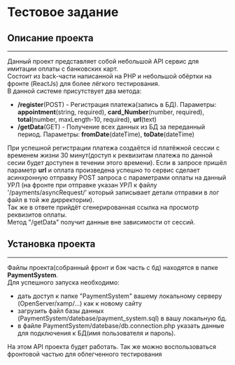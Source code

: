 # Тестовое задание
## Описание проекта
____
Данный проект представляет собой небольшой API сервис для имитации оплаты с банковских карт.  
Состоит из back-части написанной на PHP и небольшой обёртки на фронте (ReactJs) для более лёгкого тестирования.  
В данной системе присутствует два метода:  
- **/register**(POST) - Регистрация платежа(запись в БД). Параметры: **appointment**(string, required), **card_Number**(number, required), **total**(number, maxLength-10, required), **url**(text)
- **/getData**(GET) - Получение всех данных из БД за переданный период. Параметры: **fromDate**(dateTime), **toDate**(dateTime)

При успешной регистрации платежа создаётся id платёжной сессии с временем жизни 30 минут(доступ к реквизитам платежа по данной сесии будет доступен в течении этого времени). 
Если в запросе пришёл параметр **url** и оплата произведена успешно то сервис сделает асинхронную отправку POST запроса с параметрами оплаты на данный УРЛ 
(на фронте при отправке указан УРЛ к файлу '/payments/asyncRequest/' который записывает детали отправки в лог файл в той же дирректории).   
Так же в ответе прийдёт сгенерированная ссылка на просмотр реквизитов оплаты.  
Метод "/getData" получит данные вне зависимости от сессий.  

## Установка проекта
____
Файлы проекта(собранный фронт и бэк часть с бд) находятся в папке **PaymentSystem**.  
Для успешного запуска необходимо:
- дать доступ к папке "PaymentSystem" вашему локальному серверу (OpenServer/xamp/...) как к новому сайту
- загрузить файл базы данных (PaymentSystem/datebase/payment_system.sql) в вашу локальную бд.
- в файле PaymentSystem/datebase/db.connection.php указать данные для подключения к БД(имя пользователя и пароль).

На этом API проекта будет работать. Так же можно воспользоваться фронтовой частью для облегченного тестирования
